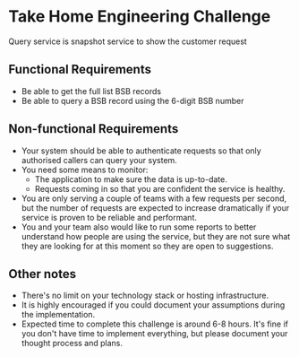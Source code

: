 # Take Home Engineering Challenge

Query service is snapshot service to show the customer request 

## Functional Requirements

- Be able to get the full list BSB records
- Be able to query a BSB record using the 6-digit BSB number


## Non-functional Requirements

- Your system should be able to authenticate requests so that only authorised callers can query your system.
- You need some means to monitor:
  - The application to make sure the data is up-to-date.
  - Requests coming in so that you are confident the service is healthy.
- You are only serving a couple of teams with a few requests per second, but the number of requests are expected to increase dramatically if your service is proven to be reliable and performant.
- You and your team also would like to run some reports to better understand how people are using the service, but they are not sure what they are looking for at this moment so they are open to suggestions.

## Other notes

- There's no limit on your technology stack or hosting infrastructure.
- It is highly encouraged if you could document your assumptions during the implementation.
- Expected time to complete this challenge is around 6-8 hours. It's fine if you don't have time to implement everything, but please document your thought process and plans.
